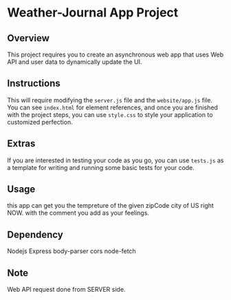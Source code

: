 # Weather-Journal App Project

## Overview
This project requires you to create an asynchronous web app that uses Web API and user data to dynamically update the UI. 

## Instructions
This will require modifying the `server.js` file and the `website/app.js` file. You can see `index.html` for element references, and once you are finished with the project steps, you can use `style.css` to style your application to customized perfection.

## Extras
If you are interested in testing your code as you go, you can use `tests.js` as a template for writing and running some basic tests for your code.


## Usage 
this app can get you the tempreture of the given zipCode city of US right NOW.
with the comment you add as your feelings.


 ## Dependency  
 Nodejs 
 Express
 body-parser
 cors
 node-fetch

 ## Note 
 Web API request done from SERVER side.
